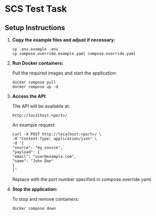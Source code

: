 # SCS Test Task

## Setup Instructions

1. **Copy the example files and adjust if necessary:**

   ```
   cp .env.example .env
   cp compose.override.example.yaml compose.override.yaml
   ```

2. **Run Docker containers:**

   Pull the required images and start the application:
   ```
   docker compose pull
   docker compose up -d
   ```
3. **Access the API:**

   The API will be available at:
   ```
   http://localhost:<port>/
   ```
   An example request:
   ```
   curl -X POST http://localhost:<port>/ \
   -H "Content-Type: application/json" \
   -d '{
   "source": "my_source",
   "payload": {
   "email": "user@example.com",
   "name": "John Doe"
   }
   }'
   ```
   Replace <port> with the port number specified in compose.override.yaml
4. **Stop the application:**

   To stop and remove containers:
   ```
   docker compose down
   ```
